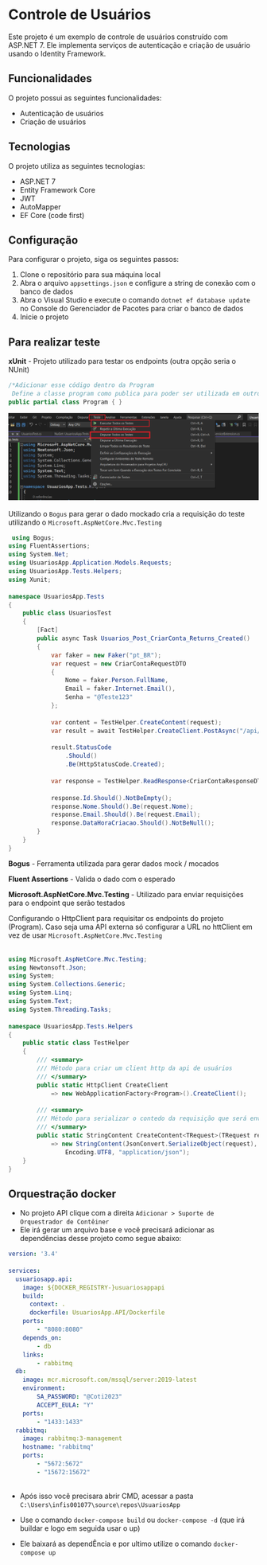 # Controle de Usuários

Este projeto é um exemplo de controle de usuários construído com ASP.NET 7. Ele implementa serviços de autenticação e criação de usuário usando o Identity Framework.

## Funcionalidades

O projeto possui as seguintes funcionalidades:

- Autenticação de usuários
- Criação de usuários

## Tecnologias

O projeto utiliza as seguintes tecnologias:

- ASP.NET 7
- Entity Framework Core
- JWT
- AutoMapper
- EF Core (code first)


## Configuração

Para configurar o projeto, siga os seguintes passos:

1. Clone o repositório para sua máquina local
2. Abra o arquivo `appsettings.json` e configure a string de conexão com o banco de dados
3. Abra o Visual Studio e execute o comando `dotnet ef database update` no Console do Gerenciador de Pacotes para criar o banco de dados
4. Inicie o projeto


## Para realizar teste



<b>xUnit</b> - Projeto utilizado para testar os endpoints (outra opção seria o NUnit)

````c#
/*Adicionar esse código dentro da Program 
 Define a classe program como publica para poder ser utilizada em outro lugar (como será utilizada no xUnit) */
public partial class Program { }
````

![ConfigPublishHomolog](Documentos/doc1.png)


Utilizando o `Bogus` para gerar o dado mockado cria a requisição do teste utilizando o `Microsoft.AspNetCore.Mvc.Testing`


```c#
 using Bogus;
using FluentAssertions;
using System.Net;
using UsuariosApp.Application.Models.Requests;
using UsuariosApp.Tests.Helpers;
using Xunit;

namespace UsuariosApp.Tests
{
    public class UsuariosTest
    {
        [Fact]
        public async Task Usuarios_Post_CriarConta_Returns_Created()
        {
            var faker = new Faker("pt_BR");
            var request = new CriarContaRequestDTO
            {
                Nome = faker.Person.FullName,
                Email = faker.Internet.Email(),
                Senha = "@Teste123"
            };

            var content = TestHelper.CreateContent(request);
            var result = await TestHelper.CreateClient.PostAsync("/api/usuarios/criar-conta", content);

            result.StatusCode
                .Should()
                .Be(HttpStatusCode.Created);

            var response = TestHelper.ReadResponse<CriarContaResponseDTO>(result);

            response.Id.Should().NotBeEmpty();
            response.Nome.Should().Be(request.Nome);
            response.Email.Should().Be(request.Email);
            response.DataHoraCriacao.Should().NotBeNull();
        }
    }
}
```

<b>Bogus</b> - Ferramenta utilizada para gerar dados mock / mocados

<b>Fluent Assertions</b> - Valida o dado com o esperado

<b>Microsoft.AspNetCore.Mvc.Testing</b> - Utilizado para enviar requisições para o endpoint que serão testados 

Configurando o HttpClient para requisitar os endpoints do projeto (Program). Caso seja uma API externa só configurar a URL no httClient em vez de usar `Microsoft.AspNetCore.Mvc.Testing` 

```C#

using Microsoft.AspNetCore.Mvc.Testing;
using Newtonsoft.Json;
using System;
using System.Collections.Generic;
using System.Linq;
using System.Text;
using System.Threading.Tasks;

namespace UsuariosApp.Tests.Helpers
{
    public static class TestHelper
    {
        /// <summary>
        /// Método para criar um client http da api de usuários
        /// </summary>
        public static HttpClient CreateClient
            => new WebApplicationFactory<Program>().CreateClient();

        /// <summary>
        /// Método para serializar o contedo da requisição que será enviada para um serviço
        /// </summary>
        public static StringContent CreateContent<TRequest>(TRequest request)
            => new StringContent(JsonConvert.SerializeObject(request),
                Encoding.UTF8, "application/json");
    }
}

```



## Orquestração docker
- No projeto API clique com a direita `Adicionar > Suporte de Orquestrador de Contêiner`
- Ele irá gerar um arquivo base e você precisará adicionar as dependências desse projeto como segue abaixo: 
````yml
version: '3.4'

services:
  usuariosapp.api:
    image: ${DOCKER_REGISTRY-}usuariosappapi
    build:
      context: .
      dockerfile: UsuariosApp.API/Dockerfile
    ports:
        - "8080:8080"
    depends_on:
        - db
    links:
        - rabbitmq
  db:
    image: mcr.microsoft.com/mssql/server:2019-latest
    environment:
        SA_PASSWORD: "@Coti2023"
        ACCEPT_EULA: "Y"
    ports:
        - "1433:1433"
  rabbitmq:
    image: rabbitmq:3-management
    hostname: "rabbitmq"
    ports:
        - "5672:5672"
        - "15672:15672"



```` 
- Após isso você precisara abrir CMD, acessar a pasta `C:\Users\infis001077\source\repos\UsuariosApp`

- Use o comando `docker-compose build` ou `docker-compose -d` (que irá buildar e logo em seguida usar o up)
- Ele baixará as dependÊncia e por ultimo utilize o comando `docker-compose up` 

